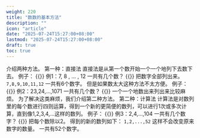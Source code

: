 ```yaml
---
weight: 220
title: "数数的基本方法"
description: ""
icon: "article"
date: "2025-07-24T15:27:00+08:00"
lastmod: "2025-07-24T15:27:00+08:00"
draft: true
toc: true
---
```


介绍两种方法。
第一种：直接法
直接法是从第一个数开始一个一个地列下去数下去。
例子：
{{<alert context="primary">}}
例1：7, 8 , ... , 12       一共有几个数？
{{</alert>}}
把数字全部列出来。
`7,8,9,10,11,12`
一共有6个数字。
但是如果数太大这种方法不太方便。
例子：
{{<alert context="primary">}}
例2：23,24,...,1071         一共有几个数？
{{</alert>}}
一个一个地数出来列出来比较麻烦。
为了解决这类麻烦，我们介绍第二种方法。
第二种：计算法
计算法是对数列里的每个数进行四则运算，得到一个新的更简便的数列，可以进行1次或多次计算，直到像1,2,3,4,...这样的数列。
例子：
{{<alert context="primary">}}
例3：2,4,...,104     一共有几个数字？
{{</alert>}}
把每个数除以2。
得到的新的数列如下：
`1,2,...,52`
这样不会改变原来数字的数量。
一共有52个数字。